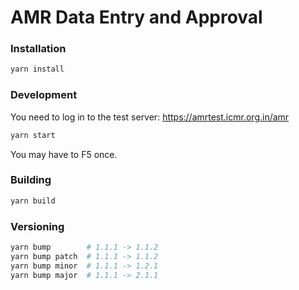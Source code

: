 # AMR Data Entry and Approval

### Installation

```bash
yarn install
```

### Development

You need to log in to the test server: https://amrtest.icmr.org.in/amr

```bash
yarn start
```

You may have to F5 once.

### Building

```bash
yarn build
```

### Versioning

```bash
yarn bump        # 1.1.1 -> 1.1.2
yarn bump patch  # 1.1.1 -> 1.1.2
yarn bump minor  # 1.1.1 -> 1.2.1
yarn bump major  # 1.1.1 -> 2.1.1
```
